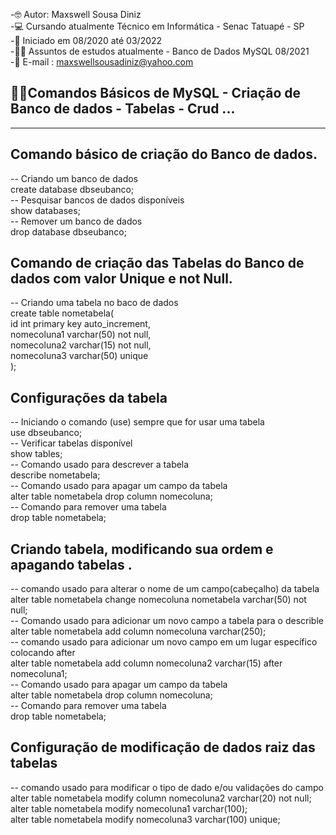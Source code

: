 

-🤓 Autor: Maxswell Sousa Diniz <br>
-💻 Cursando atualmente Técnico em Informática - Senac Tatuapé - SP <br>
-🙌 Iniciado em 08/2020 até 03/2022<br>
-👨‍🎓 Assuntos de estudos atualmente - Banco de Dados MySQL 08/2021<br>
-📧 E-mail : maxswellsousadiniz@yahoo.com




## 👨‍💻Comandos Básicos de MySQL - Criação de Banco de dados - Tabelas - Crud ...
<hr>

## Comando básico de criação do Banco de dados.

-- Criando um banco de dados <br>
create database dbseubanco; <br>
-- Pesquisar bancos de dados disponíveis <br>
show databases; <br>
-- Remover um banco de dados <br>
drop database dbseubanco;



## Comando de criação das Tabelas do Banco de dados com valor Unique e not Null.

-- Criando uma tabela no baco de dados <br>
create table nometabela( <br>
id int primary key auto_increment, <br>
nomecoluna1 varchar(50) not null, <br>
nomecoluna2 varchar(15) not null, <br>
nomecoluna3 varchar(50) unique <br>
);

## Configurações da tabela

-- Iniciando o comando (use) sempre que for usar uma tabela <br>
use dbseubanco; <br>
-- Verificar tabelas disponível <br>
show tables; <br>
-- Comando usado para descrever a tabela <br>
describe nometabela; <br>
-- Comando usado para apagar um campo da tabela <br>
alter table nometabela drop column nomecoluna; <br>
-- Comando para remover uma tabela <br>
drop table nometabela; <br>

## Criando tabela, modificando sua ordem e apagando tabelas .

-- comando usado para alterar o nome de um campo(cabeçalho) da tabela <br>
alter table nometabela change nomecoluna nometabela varchar(50) not null; <br>
-- Comando usado para adicionar um novo campo a tabela para o describle  <br>
alter table nometabela add column nomecoluna varchar(250); <br>
-- comando usado para adicionar um novo campo  em um lugar específico colocando after <br>
alter table nometabela add column nomecoluna2 varchar(15) after nomecoluna1; <br>
-- Comando usado para apagar um campo da tabela <br>
alter table nometabela drop column nomecoluna; <br>
-- Comando para remover uma tabela <br>
drop table nometabela; <br>

## Configuração de modificação de dados raiz das tabelas

-- comando usado para modificar o tipo de dado e/ou validações do campo <br>
alter table nometabela modify column nomecoluna2 varchar(20) not null; <br>
alter table nometabela modify nomecoluna1 varchar(100); <br>
alter table nometabela modify nomecoluna3 varchar(100) unique; <br>





